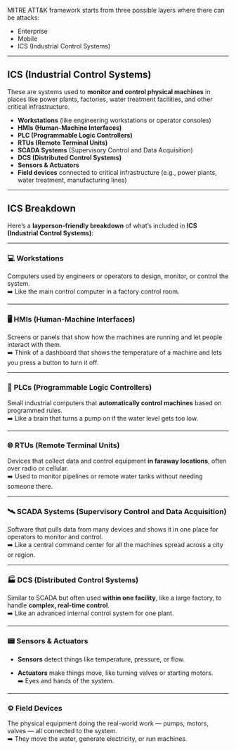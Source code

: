 
MITRE ATT&K framework starts from three possible layers where there can be attacks:
- Enterprise
- Mobile
- ICS (Industrial Control Systems)

----

## **ICS (Industrial Control Systems)**


These are systems used to **monitor and control physical machines** in places like power plants, factories, water treatment facilities, and other critical infrastructure.

- **Workstations** (like engineering workstations or operator consoles)
- **HMIs (Human-Machine Interfaces)**
- **PLC (Programmable Logic Controllers)**
- **RTUs (Remote Terminal Units)**
- **SCADA Systems** (Supervisory Control and Data Acquisition)
- **DCS (Distributed Control Systems)**
- **Sensors & Actuators**
- **Field devices** connected to critical infrastructure (e.g., power plants, water treatment, manufacturing lines)

---

## ICS Breakdown

Here’s a **layperson-friendly breakdown** of what’s included in **ICS (Industrial Control Systems)**:

---

### 💻 **Workstations**

Computers used by engineers or operators to design, monitor, or control the system.  
➡️ Like the main control computer in a factory control room.

---

### 🖥️ **HMIs (Human-Machine Interfaces)**

Screens or panels that show how the machines are running and let people interact with them.  
➡️ Think of a dashboard that shows the temperature of a machine and lets you press a button to turn it off.

---

### 🧠 **PLCs (Programmable Logic Controllers)**

Small industrial computers that **automatically control machines** based on programmed rules.  
➡️ Like a brain that turns a pump on if the water level gets too low.

---

### 🌐 **RTUs (Remote Terminal Units)**

Devices that collect data and control equipment **in faraway locations**, often over radio or cellular.  
➡️ Used to monitor pipelines or remote water tanks without needing someone there.

---

### 🛰️ **SCADA Systems (Supervisory Control and Data Acquisition)**

Software that pulls data from many devices and shows it in one place for operators to monitor and control.  
➡️ Like a central command center for all the machines spread across a city or region.

---

### 🏭 **DCS (Distributed Control Systems)**

Similar to SCADA but often used **within one facility**, like a large factory, to handle **complex, real-time control**.  
➡️ Like an advanced internal control system for one plant.

---

### 📟 **Sensors & Actuators**

- **Sensors** detect things like temperature, pressure, or flow.
    
- **Actuators** make things move, like turning valves or starting motors.  
    ➡️ Eyes and hands of the system.
    

---

### ⚙️ **Field Devices**

The physical equipment doing the real-world work — pumps, motors, valves — all connected to the system.  
➡️ They move the water, generate electricity, or run machines.